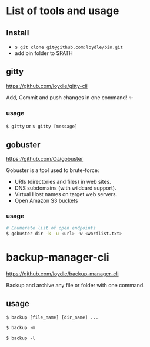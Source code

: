 # List of tools and usage

## Install

- `$ git clone git@github.com:loydle/bin.git`
-  add bin folder to $PATH


## gitty

https://github.com/loydle/gitty-cli

 Add, Commit and push changes in one command! :sparkles:

### usage

`$ gitty` or `$ gitty [message]`

## gobuster

https://github.com/OJ/gobuster

Gobuster is a tool used to brute-force:
- URIs (directories and files) in web sites.
- DNS subdomains (with wildcard support).
- Virtual Host names on target web servers.
- Open Amazon S3 buckets

### usage

```bash
# Enumerate list of open endpoints
$ gobuster dir -k -u <url> -w <wordlist.txt>
```

# backup-manager-cli 

https://github.com/loydle/backup-manager-cli

Backup and archive any file or folder with one command.

## usage
`$ backup [file_name] [dir_name] ...` 

`$ backup -m`
 
`$ backup -l` 
